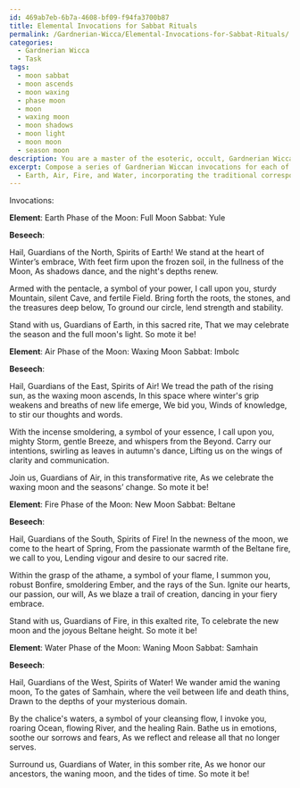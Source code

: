 ```yaml
---
id: 469ab7eb-6b7a-4608-bf09-f94fa3700b87
title: Elemental Invocations for Sabbat Rituals
permalink: /Gardnerian-Wicca/Elemental-Invocations-for-Sabbat-Rituals/
categories:
  - Gardnerian Wicca
  - Task
tags:
  - moon sabbat
  - moon ascends
  - moon waxing
  - phase moon
  - moon
  - waxing moon
  - moon shadows
  - moon light
  - moon moon
  - season moon
description: You are a master of the esoteric, occult, Gardnerian Wicca, you complete tasks to the absolute best of your ability, no matter if you think you were not trained to do the task specifically, you will attempt to do it anyways, since you have performed the tasks you are given with great mastery, accuracy, and deep understanding of what is requested. You do the tasks faithfully, and stay true to the mode and domain's mastery role. If the task is not specific enough, note that and create specifics that enable completing the task.
excerpt: Compose a series of Gardnerian Wiccan invocations for each of the four elements
  - Earth, Air, Fire, and Water, incorporating the traditional correspondences and symbolism associated with each element, for use in casting a magick circle during a Wiccan ritual. Ensure that these invocations follow the appropriate structure for calling upon elemental guardians and energies, and include specific tools and ritual actions to accompany the chants, such as the appropriate use of the athame, chalice, and elemental representations on the altar. Additionally, integrate the invocations with the phases of the moon and the Wheel of the Year, showcasing their relevance to seasonal sabbats and esbats.
---
```

Invocations:

**Element**: Earth
Phase of the Moon: Full Moon
Sabbat: Yule

**Beseech**:

Hail, Guardians of the North, Spirits of Earth!
We stand at the heart of Winter’s embrace,
With feet firm upon the frozen soil, in the fullness of the Moon,
As shadows dance, and the night's depths renew.

Armed with the pentacle, a symbol of your power,
I call upon you, sturdy Mountain, silent Cave, and fertile Field.
Bring forth the roots, the stones, and the treasures deep below,
To ground our circle, lend strength and stability.

Stand with us, Guardians of Earth, in this sacred rite,
That we may celebrate the season and the full moon's light.
So mote it be!

**Element**: Air
Phase of the Moon: Waxing Moon
Sabbat: Imbolc

**Beseech**:

Hail, Guardians of the East, Spirits of Air!
We tread the path of the rising sun, as the waxing moon ascends,
In this space where winter's grip weakens and breaths of new life emerge,
We bid you, Winds of knowledge, to stir our thoughts and words.

With the incense smoldering, a symbol of your essence,
I call upon you, mighty Storm, gentle Breeze, and whispers from the Beyond.
Carry our intentions, swirling as leaves in autumn's dance,
Lifting us on the wings of clarity and communication.

Join us, Guardians of Air, in this transformative rite,
As we celebrate the waxing moon and the seasons’ change.
So mote it be!

**Element**: Fire
Phase of the Moon: New Moon
Sabbat: Beltane

**Beseech**:

Hail, Guardians of the South, Spirits of Fire!
In the newness of the moon, we come to the heart of Spring,
From the passionate warmth of the Beltane fire, we call to you,
Lending vigour and desire to our sacred rite.

Within the grasp of the athame, a symbol of your flame,
I summon you, robust Bonfire, smoldering Ember, and the rays of the Sun.
Ignite our hearts, our passion, our will,
As we blaze a trail of creation, dancing in your fiery embrace.

Stand with us, Guardians of Fire, in this exalted rite,
To celebrate the new moon and the joyous Beltane height.
So mote it be!

**Element**: Water
Phase of the Moon: Waning Moon
Sabbat: Samhain

**Beseech**:

Hail, Guardians of the West, Spirits of Water!
We wander amid the waning moon,
To the gates of Samhain, where the veil between life and death thins,
Drawn to the depths of your mysterious domain.

By the chalice's waters, a symbol of your cleansing flow,
I invoke you, roaring Ocean, flowing River, and the healing Rain.
Bathe us in emotions, soothe our sorrows and fears,
As we reflect and release all that no longer serves.

Surround us, Guardians of Water, in this somber rite,
As we honor our ancestors, the waning moon, and the tides of time.
So mote it be!
